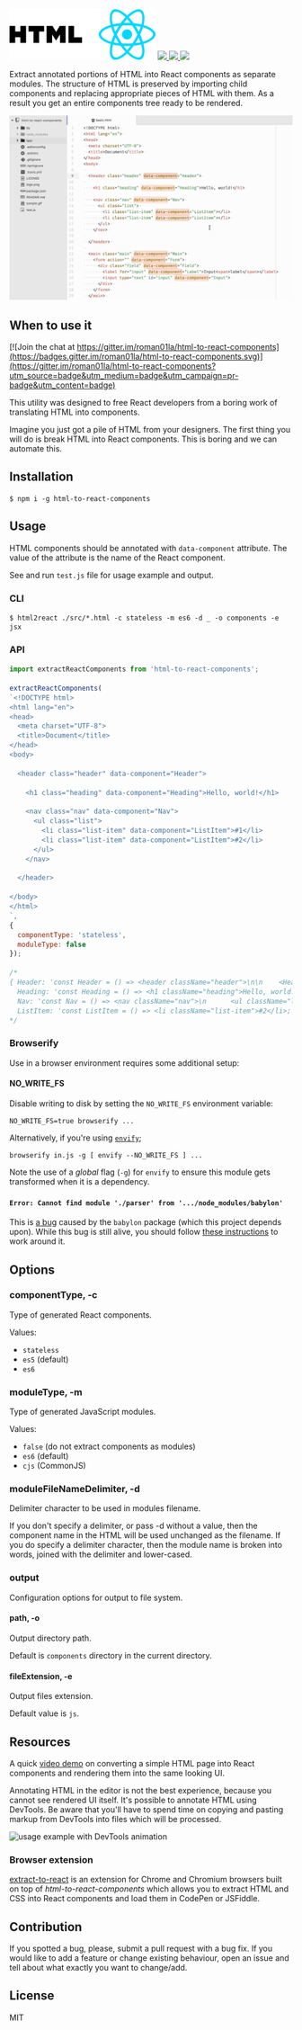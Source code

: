 <img src="logo.png" width="260" alt="Logo" />

<a href="https://travis-ci.org/roman01la/html-to-react-components">
  <img src="https://img.shields.io/travis/roman01la/html-to-react-components.svg?style=flat-square" />
</a>
<a href="https://www.npmjs.com/package/html-to-react-components">
  <img src="https://img.shields.io/npm/v/html-to-react-components.svg?style=flat-square" />
</a>
<a href="https://coveralls.io/github/roman01la/html-to-react-components">
  <img src="https://img.shields.io/coveralls/roman01la/html-to-react-components.svg?style=flat-square" />
</a>

Extract annotated portions of HTML into React components as separate modules. The structure of HTML is preserved by importing child components and replacing appropriate pieces of HTML with them. As a result you get an entire components tree ready to be rendered.

![usage example animation](sample.gif)

## When to use it

[![Join the chat at https://gitter.im/roman01la/html-to-react-components](https://badges.gitter.im/roman01la/html-to-react-components.svg)](https://gitter.im/roman01la/html-to-react-components?utm_source=badge&utm_medium=badge&utm_campaign=pr-badge&utm_content=badge)

This utility was designed to free React developers from a boring work of translating HTML into components.

Imagine you just got a pile of HTML from your designers. The first thing you will do is break HTML into React components. This is boring and we can automate this.

## Installation

```
$ npm i -g html-to-react-components
```

## Usage

HTML components should be annotated with `data-component` attribute. The value of the attribute is the name of the React component.

See and run `test.js` file for usage example and output.

### CLI

```
$ html2react ./src/*.html -c stateless -m es6 -d _ -o components -e jsx
```

### API

```js
import extractReactComponents from 'html-to-react-components';

extractReactComponents(
`<!DOCTYPE html>
<html lang="en">
<head>
  <meta charset="UTF-8">
  <title>Document</title>
</head>
<body>

  <header class="header" data-component="Header">

    <h1 class="heading" data-component="Heading">Hello, world!</h1>

    <nav class="nav" data-component="Nav">
      <ul class="list">
        <li class="list-item" data-component="ListItem">#1</li>
        <li class="list-item" data-component="ListItem">#2</li>
      </ul>
    </nav>

  </header>

</body>
</html>
`,
{
  componentType: 'stateless',
  moduleType: false
});

/*
{ Header: 'const Header = () => <header className="header">\n\n    <Heading></Heading>\n\n    <Nav></Nav>\n\n  </header>;',
  Heading: 'const Heading = () => <h1 className="heading">Hello, world!</h1>;',
  Nav: 'const Nav = () => <nav className="nav">\n      <ul className="list">\n        <ListItem></ListItem>\n        <ListItem></ListItem>\n      </ul>\n    </nav>;',
  ListItem: 'const ListItem = () => <li className="list-item">#2</li>;' }
*/
```

### Browserify

Use in a browser environment requires some additional setup:

#### NO_WRITE_FS

Disable writing to disk by setting the `NO_WRITE_FS` environment variable:

```
NO_WRITE_FS=true browserify ...
```

Alternatively, if you're using [`envify`](https://github.com/hughsk/envify);

```
browserify in.js -g [ envify --NO_WRITE_FS ] ...
```

Note the use of a _global_ flag (`-g`) for `envify` to ensure this module gets
transformed when it is a dependency.

#### `Error: Cannot find module './parser' from '.../node_modules/babylon'`

This is [a bug](https://phabricator.babeljs.io/T6930) caused by the `babylon`
package (which this project depends upon). While this bug is still alive, you
should follow [these instructions](https://phabricator.babeljs.io/T6930#72420)
to work around it.

## Options

### componentType, -c

Type of generated React components.

Values:

- `stateless`
- `es5` (default)
- `es6`

### moduleType, -m

Type of generated JavaScript modules.

Values:

- `false` (do not extract components as modules)
- `es6` (default)
- `cjs` (CommonJS)

### moduleFileNameDelimiter, -d

Delimiter character to be used in modules filename.

If you don't specify a delimiter, or pass -d without a value, then the component
name in the HTML will be used unchanged as the filename. If you do specify a
delimiter character, then the module name is broken into words, joined with the
delimiter and lower-cased.

### output

Configuration options for output to file system.

#### path, -o

Output directory path.

Default is `components` directory in the current directory.

#### fileExtension, -e

Output files extension.

Default value is `js`.

## Resources

A quick [video demo](https://www.youtube.com/embed/Cd8cNLfGcVo) on converting a simple HTML page into React components and rendering them into the same looking UI.

Annotating HTML in the editor is not the best experience, because you cannot see rendered UI itself. It's possible to annotate HTML using DevTools. Be aware that you'll have to spend time on copying and pasting markup from DevTools into files which will be processed.

![usage example with DevTools animation](https://giant.gfycat.com/ShockingDefiantBobcat.gif)

### Browser extension
[extract-to-react](https://github.com/jesstelford/extract-to-react) is an extension for Chrome and Chromium browsers built on top of *html-to-react-components* which allows you to extract HTML and CSS into React components and load them in CodePen or JSFiddle.

## Contribution
If you spotted a bug, please, submit a pull request with a bug fix. If you would like to add a feature or change existing behaviour, open an issue and tell about what exactly you want to change/add.

## License

MIT
